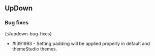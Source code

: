 ## UpDown

### Bug fixes
{:#updown-bug-fixes}

* \#I391993 - Setting padding will be applied properly in default and themeStudio themes.